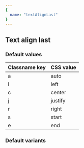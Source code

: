 ```yaml
---
{
  name: "textAlignLast"
}
---
```


## Text align last

### Default values
<!-- defaults.values.start -->
|Classname key|CSS value|
|-------------|---------|
|a            |auto     |
|l            |left     |
|c            |center   |
|j            |justify  |
|r            |right    |
|s            |start    |
|e            |end      |

<!-- defaults.values.end -->


### Default variants
<!-- defaults.variants.start -->

<!-- defaults.variants.end -->
